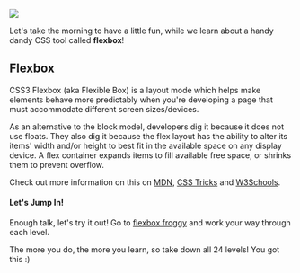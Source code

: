 ![](https://metrouk2.files.wordpress.com/2013/08/gaming-superfrog-concept-art-2.jpg)

Let's take the morning to have a little fun, while we learn about a handy dandy CSS tool called **flexbox**!

## Flexbox
CSS3 Flexbox (aka Flexible Box) is a layout mode which helps make elements behave more predictably when you're developing a page that must accommodate different screen sizes/devices.

As an alternative to the block model, developers dig it because it does not use floats. They also dig it because    the flex layout has the ability to alter its items' width and/or height to best fit in the available space on any display device. A flex container expands items to fill available free space, or shrinks them to prevent overflow.

Check out more information on this on <a href="https://developer.mozilla.org/en-US/docs/Web/CSS/CSS_Flexible_Box_Layout/Using_CSS_flexible_boxes">MDN</a>, <a href="https://css-tricks.com/snippets/css/a-guide-to-flexbox/">CSS Tricks</a> and <a href="http://www.w3schools.com/css/css3_flexbox.asp">W3Schools</a>.

#### Let's Jump In!
Enough talk, let's try it out! Go to <a href="http://flexboxfroggy.com/">flexbox froggy</a> and work your way through each level.

The more you do, the more you learn, so take down all 24 levels! You got this :)
